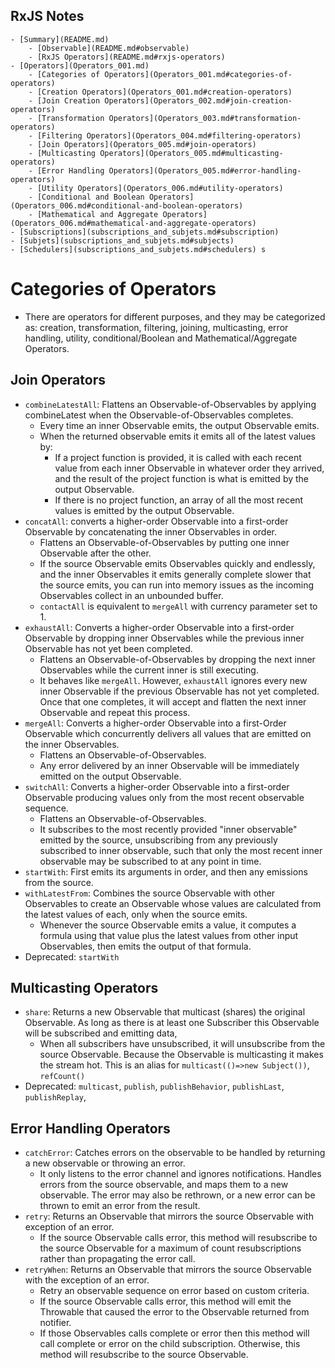 
## RxJS Notes
    - [Summary](README.md) 
        - [Observable](README.md#observable) 
        - [RxJS Operators](README.md#rxjs-operators) 
    - [Operators](Operators_001.md) 
        - [Categories of Operators](Operators_001.md#categories-of-operators) 
        - [Creation Operators](Operators_001.md#creation-operators) 
        - [Join Creation Operators](Operators_002.md#join-creation-operators) 
        - [Transformation Operators](Operators_003.md#transformation-operators) 
        - [Filtering Operators](Operators_004.md#filtering-operators) 
        - [Join Operators](Operators_005.md#join-operators) 
        - [Multicasting Operators](Operators_005.md#multicasting-operators) 
        - [Error Handling Operators](Operators_005.md#error-handling-operators) 
        - [Utility Operators](Operators_006.md#utility-operators) 
        - [Conditional and Boolean Operators](Operators_006.md#conditional-and-boolean-operators) 
        - [Mathematical and Aggregate Operators](Operators_006.md#mathematical-and-aggregate-operators) 
    - [Subscriptions](subscriptions_and_subjets.md#subscription) 
    - [Subjets](subscriptions_and_subjets.md#subjects) 
    - [Schedulers](subscriptions_and_subjets.md#schedulers) s

# Categories of Operators 
- There are operators for different purposes, and they may be categorized as: creation, transformation, filtering, joining, multicasting, error handling, utility, conditional/Boolean and Mathematical/Aggregate Operators. 

## Join Operators 
- `combineLatestAll`: Flattens an Observable-of-Observables by applying combineLatest when the Observable-of-Observables completes. 
    - Every time an inner Observable emits, the output Observable emits. 
    - When the returned observable emits it emits all of the latest values by: 
        - If a project function is provided, it is called with each recent value from each inner Observable in whatever order they arrived, and the result of the project function is what is emitted by the output Observable. 
        - If there is no project function, an array of all the most recent values is emitted by the output Observable. 
- `concatAll`: converts a higher-order Observable into a first-order Observable by concatenating the inner Observables in order.  
    - Flattens an Observable-of-Observables by putting one inner Observable after the other. 
    - If the source Observable emits Observables quickly and endlessly, and the inner Observables it emits generally complete slower that the source emits, you can run into memory issues as the incoming Observables collect in an unbounded buffer. 
    - `contactAll` is equivalent to `mergeAll` with currency parameter set to 1. 
- `exhaustAll`: Converts a higher-order Observable into a first-order Observable by dropping inner Observables while the previous inner Observable has not yet been completed. 
    - Flattens an Observable-of-Observables by dropping the next inner Observables while the current inner is still executing. 
    - It behaves like `mergeAll`. However, `exhaustAll` ignores every new inner Observable if the previous Observable has not yet completed. Once that one completes, it will accept and flatten the next inner Observable and repeat this process. 
- `mergeAll`: Converts a higher-order Observable into a first-Order Observable which concurrently delivers all values that are emitted on the inner Observables. 
    - Flattens an Observable-of-Observables. 
    - Any error delivered by an inner Observable will be immediately emitted on the output Observable. 
- `switchAll`: Converts a higher-order Observable into a first-order Observable producing values only from the most recent observable sequence. 
    - Flattens an Observable-of-Observables. 
    - It subscribes to the most recently provided "inner observable" emitted by the source, unsubscribing from any previously subscribed to inner observable, such that only the most recent inner observable may be subscribed to at any point in time. 
- `startWith`: First emits its arguments in order, and then any emissions from the source. 
- `withLatestFrom`: Combines the source Observable with other Observables to create an Observable whose values are calculated from the latest values of each, only when the source emits. 
    - Whenever the source Observable emits a value, it computes a formula using that value plus the latest values from other input Observables, then emits the output of that formula. 
- Deprecated: `startWith` 

## Multicasting Operators 
- `share`: Returns a new Observable that multicast (shares) the original Observable. As long as there is at least one Subscriber this Observable will be subscribed and emitting data,  
    - When all subscribers have unsubscribed, it will unsubscribe from the source Observable. Because the Observable is multicasting it makes the stream hot. This is an alias for `multicast(()=>new Subject())`, `refCount()` 
- Deprecated: `multicast`, `publish`, `publishBehavior`, `publishLast`, `publishReplay`,  

## Error Handling Operators 
- `catchError`: Catches errors on the observable to be handled by returning a new observable or throwing an error. 
    - It only listens to the error channel and ignores notifications. Handles errors from the source observable, and maps them to a new observable. The error may also be rethrown, or a new error can be thrown to emit an error from the result. 
- `retry`: Returns an Observable that mirrors the source Observable with exception of an error. 
    - If the source Observable calls error, this method will resubscribe to the source Observable for a maximum of count resubscriptions rather than propagating the error call. 
- `retryWhen`: Returns an Observable that mirrors the source Observable with the exception of an error.  
    - Retry an observable sequence on error based on custom criteria. 
    - If the source Observable calls error, this method will emit the Throwable that caused the error to the Observable returned from notifier.  
    - If those Observables calls complete or error then this method will call complete or error on the child subscription. Otherwise, this method will resubscribe to the source Observable. 
